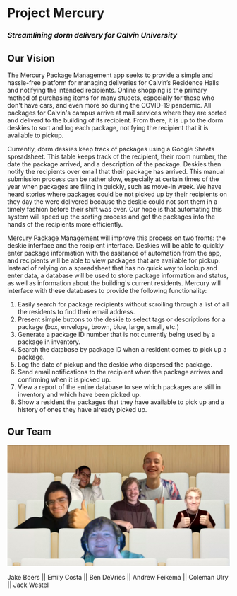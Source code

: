 # Project Mercury

### *Streamlining dorm delivery for Calvin University*

## Our Vision

The Mercury Package Management app seeks to provide a simple and hassle-free platform for managing deliveries for Calvin’s Residence Halls and notifying the intended recipients. Online shopping is the primary method of purchasing items for many studets, especially for those who don't have cars, and even more so during the COVID-19 pandemic. All packages for Calvin's campus arrive at mail services where they are sorted and deliverd to the building of its recipient. From there, it is up to the dorm deskies to sort and log each package, notifying the recipient that it is available to pickup.

Currently, dorm deskies keep track of packages using a Google Sheets spreadsheet. This table keeps track of the recipient, their room number, the date the package arrived, and a description of the package. Deskies then notify the recipients over email that their package has arrived. This manual submission process can be rather slow, especially at certain times of the year when packages are filing in quickly, such as move-in week. We have heard stories where packages could be not picked up by their recipients on they day the were delivered because the deskie could not sort them in a timely fashion before their shift was over. Our hope is that automating this system will speed up the sorting process and get the packages into the hands of the recipients more efficiently. 

Mercury Package Management will improve this process on two fronts: the deskie interface and the recipient interface. Deskies will be able to quickly enter package information with the assitance of automation from the app, and recipients will be able to view packages that are available for pickup. Instead of relying on a spreadsheet that has no quick way to lookup and enter data, a database will be used to store package information and status, as well as information about the building's current residents. Mercury will interface with these databases to provide the following functionality:

1. Easily search for package recipients without scrolling through a list of all the residents to find their email address.
2. Present simple buttons to the deskie to select tags or descriptions for a package (box, envelope, brown, blue, large, small, etc.)
3. Generate a package ID number that is not currently being used by a package in inventory.
4. Search the database by package ID when a resident comes to pick up a package.
5. Log the date of pickup and the deskie who dispersed the package.
6. Send email notifications to the recipient when the package arrives and confirming when it is picked up.
7. View a report of the entire database to see which packages are still in inventory and which have been picked up.
8. Show a resident the packages that they have available to pick up and a history of ones they have already picked up.

## Our Team

![Team Photo](GroupATeamPhoto.jpg)

Jake Boers || Emily Costa || Ben DeVries || Andrew Feikema || Coleman Ulry || Jack Westel  
